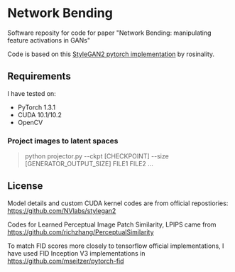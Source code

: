 # Network Bending

Software reposity for code for paper "Network Bending: manipulating feature activations in GANs"

Code is based on this [StyleGAN2 pytorch implementation](https://github.com/rosinality/stylegan2-pytorch) by rosinality.

## Requirements

I have tested on:

* PyTorch 1.3.1
* CUDA 10.1/10.2
* OpenCV

### Project images to latent spaces

> python projector.py --ckpt [CHECKPOINT] --size [GENERATOR_OUTPUT_SIZE] FILE1 FILE2 ...

## License

Model details and custom CUDA kernel codes are from official repostiories: https://github.com/NVlabs/stylegan2

Codes for Learned Perceptual Image Patch Similarity, LPIPS came from https://github.com/richzhang/PerceptualSimilarity

To match FID scores more closely to tensorflow official implementations, I have used FID Inception V3 implementations in https://github.com/mseitzer/pytorch-fid
